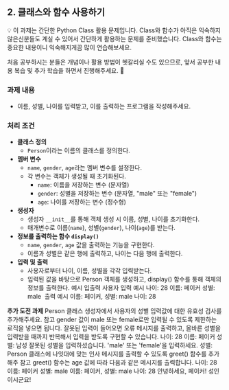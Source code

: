 ## 2.  클래스와 함수 사용하기

<aside>
💡 이 과제는 간단한 Python Class 활용 문제입니다. 
Class와 함수가 아직은 익숙하지 않은신분들도 계실 수 있어서 간단하게 활용하는 문제를 준비했습니다. Class와 함수는 중요한 내용이니 익숙해지게끔 많이 연습해보세요.

처음 공부하시는 분들은 개념이나 활용 방법이 헷갈리실 수도 있으므로, 앞서 공부한 내용 복습 및 추가 학습을 하면서 진행해주세요. 🙉


### **과제 내용**

- 이름, 성별, 나이를 입력받고, 이를 출력하는 프로그램을 작성해주세요.

### **처리 조건**

- **클래스 정의**
    - `Person`이라는 이름의 클래스를 정의한다.
- **멤버 변수**
    - `name`, `gender`, `age`라는 멤버 변수를 설정한다.
    - 각 변수는 객체가 생성될 때 초기화된다.
        - `name`: 이름을 저장하는 변수 (문자열)
        - `gender`: 성별을 저장하는 변수 (문자열, "male" 또는 "female")
        - `age`: 나이를 저장하는 변수 (정수형)
- **생성자**
    - 생성자 `__init__`를 통해 객체 생성 시 이름, 성별, 나이를 초기화한다.
    - 매개변수로 이름(`name`), 성별(`gender`), 나이(`age`)를 받는다.
- **정보를 출력하는 함수 `display()`**
    - `name`, `gender`, `age` 값을 출력하는 기능을 구현한다.
    - 이름과 성별은 같은 행에 출력하고, 나이는 다음 행에 출력한다.
- **입력 및 출력**
    - 사용자로부터 나이, 이름, 성별을 각각 입력받는다.
    - 입력된 값을 바탕으로 Person 객체를 생성하고, display() 함수를 통해 객체의 정보를 출력한다.
예시 입출력
사용자 입력 예시
나이: 28
이름: 페이커
성별: male
​
출력 예시
이름: 페이커, 성별: male
 나이: 28

**추가 도전 과제**
Person 클래스 생성자에서 사용자의 성별 입력값에 대한 유효성 검사를 추가해주세요.
참고
gender 값이 male 또는 female로만 입력될 수 있도록 제한하는 로직을 넣으면 됩니다. 
잘못된 입력이 들어오면 오류 메시지를 출력하고, 올바른 성별을 입력받을 때까지 반복해서 입력을 받도록 구현할 수 있습니다.
나이: 28
이름: 페이커
성별: 남성
잘못된 성별을 입력하셨습니다. 'male' 또는 'female'을 입력하세요.
성별: 
​
Person 클래스에 나잇대에 맞는 인사 메시지를 출력할 수 있도록 greet() 함수를 추가해주
참고
greet() 함수는 age 값에 따라 다음과 같은 메시지를 출력합니다.
나이: 28
이름: 페이커
성별: male
이름: 페이커, 성별: male
나이: 28
안녕하세요, 페이커! 성인이시군요!
